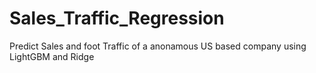 # Sales_Traffic_Regression
Predict Sales and foot Traffic of a anonamous US based company using LightGBM and Ridge
